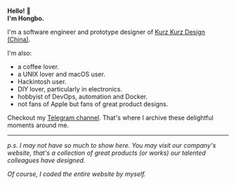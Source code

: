 **Hello!** 👋\
**I'm Hongbo.**

I'm a software engineer and prototype designer of [Kurz Kurz Design (China)](https://kkdesign.cn).

I'm also:
- a coffee lover.
- a UNIX lover and macOS user.
- Hackintosh user. 
- DIY lover, particularly in electronics.
- hobbyist of DevOps, automation and Docker.
- not fans of Apple but fans of great product designs.

Checkout my [Telegram channel](https://t.me/HongboChn). That's where I archive these delightful moments around me.

---

*p.s. I may not have so much to show here. You may visit our company's website, that's a collection of great products (or works) our talented colleagues have designed.*

*Of course, I coded the entire website by myself.*